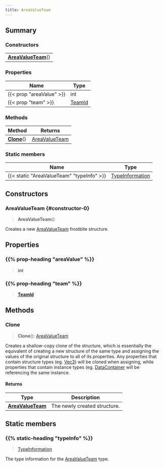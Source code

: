 ```yaml
---
title: AreaValueTeam
---
```



## Summary
### Constructors
| |
| ----------- |
| **[AreaValueTeam](#constructor-0)**() |

### Properties
| Name | Type |
| ---- | ---- |
| {{< prop "areaValue" >}} | int |
| {{< prop "team" >}} | [TeamId](/vext/ref/fb/teamid) |

### Methods
| Method | Returns |
| ------ | ---- |
| **[Clone](#clone)**() | [AreaValueTeam](/vext/ref/fb/areavalueteam) |

### Static members
| Name | Type |
| ---- | ---- |
| {{< static "AreaValueTeam" "typeInfo" >}} | [TypeInformation](/vext/ref/shared/class/typeinformation) |

## Constructors
### AreaValueTeam {#constructor-0}
> **AreaValueTeam**()

Creates a new [AreaValueTeam](/vext/ref/fb/areavalueteam) frostbite structure.

## Properties
### {{% prop-heading "areaValue" %}}
> **int**

### {{% prop-heading "team" %}}
> **[TeamId](/vext/ref/fb/teamid)**

## Methods
### Clone
> **Clone**(): [AreaValueTeam](/vext/ref/fb/areavalueteam)

Creates a shallow-copy clone of the structure, which is essentially the equivalent of creating a new structure of the same type and assigning the values of the original structure to all of its properties. Any properties that contain structure types (eg. [Vec3](/vext/ref/shared/class/vec3)) will be cloned when assigning, while properties that contain instance types (eg. [DataContainer](/vext/ref/shared/class/datacontainer) will be referencing the same instance.

#### Returns
| Type | Description |
| ---- | ----------- |
| **[AreaValueTeam](/vext/ref/fb/areavalueteam)** | The newly created structure. |

## Static members
### {{% static-heading "typeInfo" %}}
> [TypeInformation](/vext/ref/shared/class/typeinformation)

The type information for the [AreaValueTeam](/vext/ref/fb/areavalueteam) type.


